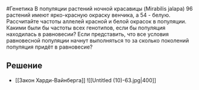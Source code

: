 #Генетика 
В популяции растений ночной красавицы (Mirabilis jalapa) 96 растений имеют ярко-красную окраску венчика, а 54 - белую. Рассчитайте частоты аллелей красной и белой окрасок в популяции. Какими были бы частоты всех генотипов, если бы популяция находилась в равновесии? Если представить, что все условия равновесной популяции начнут выполняться то за сколько поколений популяция придёт в равновесие?
## Решение 
- [[Закон Харди-Вайнберга]]
![[Untitled (10)-63.jpg|400]]
